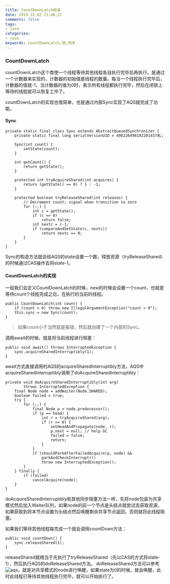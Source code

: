 ```yaml
---
title: CountDownLatch阅读 
date: 2019-12-02 21:48:17
comments: false
tags: 
- java
categories: 
- java
keywords: CountDownLatch,锁,同步
---
```


### CountDownLatch

countDownLatch这个类使一个线程等待其他线程各自执行完毕后再执行。是通过一个计数器来实现的，计数器的初始值是线程的数量。每当一个线程执行完毕后，计数器的值就-1，当计数器的值为0时，表示所有线程都执行完毕，然后在闭锁上等待的线程就可以恢复工作了。

countDownLatch的实现也很简单，也是通过内部Sync实现了AQS就完成了功能。

#### Sync

```
private static final class Sync extends AbstractQueuedSynchronizer {
    private static final long serialVersionUID = 4982264981922014374L;

    Sync(int count) {
        setState(count);
    }

    int getCount() {
        return getState();
    }

    protected int tryAcquireShared(int acquires) {
        return (getState() == 0) ? 1 : -1;
    }

    protected boolean tryReleaseShared(int releases) {
        // Decrement count; signal when transition to zero
        for (;;) {
            int c = getState();
            if (c == 0)
                return false;
            int nextc = c-1;
            if (compareAndSetState(c, nextc))
                return nextc == 0;
        }
    }
}
```

Sync的构造方法就会给AQS的state设置一个数，释放资源（tryReleaseShared）的时候通过CAS操作去将state-1。

#### CountDownLatch的实现

一般我们会定义CountDownLatch的时候，new的时候会设置一个count，也就是等待count个线程完成之后，在执行的当前的线程。

```
public CountDownLatch(int count) {
    if (count < 0) throw new IllegalArgumentException("count < 0");
    this.sync = new Sync(count);
}
```

> 如果count小于当然就是报错，然后就创建了一个内部的Sync。

调用await的时候，就是将当前线程进行阻塞：
```
public void await() throws InterruptedException {
    sync.acquireSharedInterruptibly(1);
}
```
await方式直接调用的AQS的acquireSharedInterruptibly方法，AQS中acquireSharedInterruptibly调用了doAcquireSharedInterruptibly：
```
private void doAcquireSharedInterruptibly(int arg)
        throws InterruptedException {
    final Node node = addWaiter(Node.SHARED);
    boolean failed = true;
    try {
        for (;;) {
            final Node p = node.predecessor();
            if (p == head) {
                int r = tryAcquireShared(arg);
                if (r >= 0) {
                    setHeadAndPropagate(node, r);
                    p.next = null; // help GC
                    failed = false;
                    return;
                }
            }
            if (shouldParkAfterFailedAcquire(p, node) &&
                parkAndCheckInterrupt())
                throw new InterruptedException();
        }
    } finally {
        if (failed)
            cancelAcquire(node);
    }
}
```

doAcquireSharedInterruptibly和其他同步阻塞方法一样，先将node包装为共享模式然后加入Waiter队列，如果node的前一个节点是头结点就尝试去获取资源，如果获取到将本节点设置为头结点然后唤醒剩余共享节点返回，否则就将此线程阻塞。


如果我们等待其他线程每完成一个就会调用countDown方法：
```
public void countDown() {
    sync.releaseShared(1);
}
```
releaseShared就相当于先执行了tryReleaseShared（先以CAS的方式将state-1），然后执行AQS的doReleaseShared方法。
doReleaseShared方法可以参考![aqs](http://fk5431.com/20191118/javasource/util/3_AbstractQueuedSynchronizer/)，就是对共享模式的node进行唤醒，如果state为0的时候，就会唤醒，此时此线程已等待其他线程执行完毕，就可以开始执行了。
